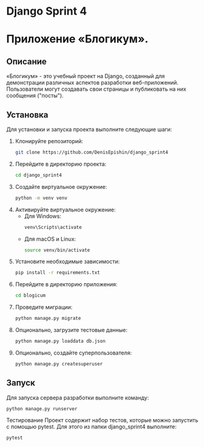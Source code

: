 # Django Sprint 4
# Приложение «Блогикум».

## Описание
«Блогикум» - это учебный проект на Django, созданный для демонстрации различных аспектов разработки веб-приложений.
Пользователи могут создавать свои страницы и публиковать на них сообщения ("посты").

## Установка
Для установки и запуска проекта выполните следующие шаги:

1. Клонируйте репозиторий:
    ```bash
    git clone https://github.com/DenisEpishin/django_sprint4
    ```
2. Перейдите в директорию проекта:
    ```bash
    cd django_sprint4
    ```
3. Создайте виртуальное окружение:
    ```bash
    python -m venv venv
    ```
4. Активируйте виртуальное окружение:
    - Для Windows:
        ```bash
        venv\Scripts\activate
        ```
    - Для macOS и Linux:
        ```bash
        source venv/bin/activate
        ```
5. Установите необходимые зависимости:
    ```bash
    pip install -r requirements.txt
    ```
6. Перейдите в директорию приложения:
    ```bash
    cd blogicum
    ```
6. Проведите миграции:
    ```bash
    python manage.py migrate
    ```
7. Опционально, загрузите тестовые данные:
    ```bash
    python manage.py loaddata db.json
    ```
8. Опционально, создайте суперпользователя:
    ```bash
    python manage.py createsuperuser
    ```

## Запуск
Для запуска сервера разработки выполните команду:
```bash
python manage.py runserver
```

Тестирование
Проект содержит набор тестов, которые можно запустить с помощью pytest. Для этого из папки django_sprint4 выполните:
```bash
pytest
```
